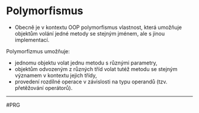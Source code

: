 # Polymorfismus

- Obecně je v kontextu OOP polymorfismus vlastnost, která umožňuje objektům volání jedné metody se stejným jménem, ale s jinou implementací.

Polymorfizmus umožňuje:
- jednomu objektu volat jednu metodu s různými parametry,
- objektům odvozeným z různých tříd volat tutéž metodu se stejným významem v kontextu jejich třídy,
- provedení rozdílné operace v závislosti na typu operandů (tzv. přetěžování operátorů).

---
#PRG 